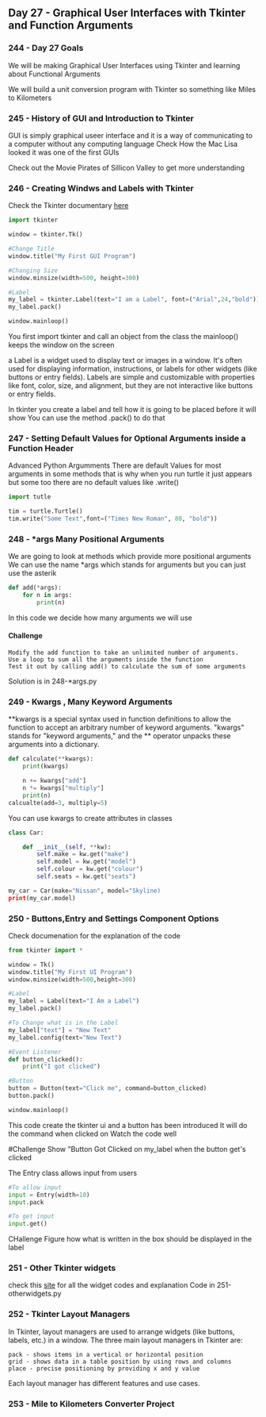 ## Day 27 - Graphical User Interfaces with Tkinter and Function Arguments

### 244 - Day 27 Goals
We will be making Graphical User Interfaces using Tkinter and learning about Functional Arguments

We will build a unit conversion program with Tkinter so something like Miles to Kilometers

### 245 - History of GUI and Introduction to Tkinter
GUI is simply graphical useer interface and it is a way of communicating to a computer without any computing language
Check How the Mac Lisa looked it was one of the first GUIs

Check out the Movie Pirates of Sillicon Valley to get more understanding

### 246 - Creating Windws and Labels with Tkinter
Check the Tkinter documentary [here](docs.python.org/3/library/tkinter.html)

```Python
import tkinter

window = tkinter.Tk()

#Change Title
window.title("My First GUI Program")

#Changing Size
window.minsize(width=500, height=300)

#Label
my_label = tkinter.Label(text="I am a Label", font=("Arial",24,"bold"))
my_label.pack()

window.mainloop()
```

You first import tkinter and call an object from the class
the mainloop() keeps the window on the screen

a Label is a widget used to display text or images in a window.
It's often used for displaying information, instructions, or labels for other widgets (like buttons or entry fields). Labels are simple and customizable with properties like font, color, size, and alignment, but they are not interactive like buttons or entry fields.

In tkinter you create a label and tell how it is going to be placed before it will show
You can use the method .pack() to do that

### 247 - Setting Default Values for Optional Arguments inside a Function Header

Advanced Python Argumments
There are default Values for most arguments in some methods that is why when you run turtle it just appears but some too there are no default values like .write()

```Python
import tutle

tim = turtle.Turtle()
tim.write("Some Text",font=("Times New Roman", 80, "bold"))
```

### 248 - *args Many Positional Arguments
We are going to look at methods which provide more positional arguments
We can use the name *args which stands for arguments but you can just use the asterik

```Python
def add(*args):
    for n in args:
        print(n)
```
In this code we decide how many arguments we will use

#### Challenge
```
Modify the add function to take an unlimited number of arguments.
Use a loop to sum all the arguments inside the function
Test it out by calling add() to calculate the sum of some arguments
```
Solution is in 248-*args.py

### 249 - Kwargs , Many Keyword Arguments
**kwargs is a special syntax used in function definitions to allow the function to accept an arbitrary number of keyword arguments. "kwargs" stands for "keyword arguments," and the ** operator unpacks these arguments into a dictionary.
```python
def calculate(**kwargs):
    print(kwargs)

    n += kwargs["add"]
    n *= kwargs["multiply"]
    print(n)
calcualte(add=3, multiply=5)
```

You can use kwargs to create attributes in classes
```python
class Car:

    def __init__(self, **kw):
        self.make = kw.get("make")
        self.model = kw.get("model")
        self.colour = kw.get("colour")
        self.seats = kw.get("seats")

my_car = Car(make="Nissan", model="Skyline)
print(my_car.model)
```

### 250 - Buttons,Entry and Settings Component Options
Check documenation for the explanation of the code

```Python
from tkinter import *

window = Tk()
window.title("My First UI Program")
window.minsize(width=500,height=300)

#Label
my_label = Label(text="I Am a Label")
my_label.pack()

#To Change what is in the Label
my_label["text"] = "New Text"
my_label.config(text="New Text")

#Event Listener
def button_clicked():
    print("I got clicked")

#Button
button = Button(text="Click me", command=button_clicked)
button.pack()

window.mainloop()
```

This code create the tkinter ui and a button has been introduced 
It will do the command when clicked on
Watch the code well

#Challenge
Show "Button Got Clicked on my_label when the button get's clicked

The Entry class allows input from users

``` Python
#To allow input
input = Entry(width=10)
input.pack

#To get input
input.get()
```

CHallenge
Figure how what is written in the box should be displayed in the label

### 251 - Other Tkinter widgets
check this [site](repl.it/@appbrewery/tkinter-widget-demo) for all the widget codes and explanation
Code in 251-otherwidgets.py

### 252 -  Tkinter Layout Managers
In Tkinter, layout managers are used to arrange widgets (like buttons, labels, etc.) in a window. The three main layout managers in Tkinter are:

    pack - shows items in a vertical or horizontal position
    grid - shows data in a table position by using rows and columns
    place - precise positioning by providing x and y value

Each layout manager has different features and use cases.

### 253 - Mile to Kilometers Converter Project
